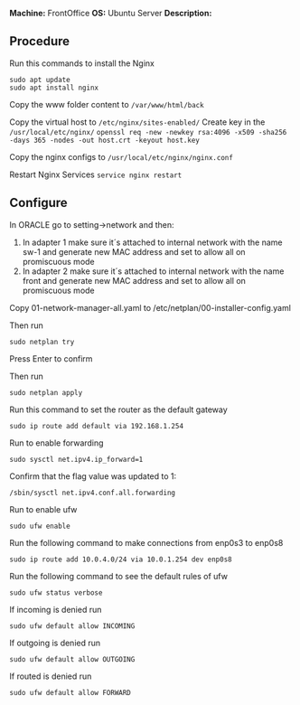 **Machine:** FrontOffice
**OS:** Ubuntu Server
**Description:**

## Procedure
Run this commands to install the Nginx
```
sudo apt update
sudo apt install nginx
```

Copy the www folder content to `/var/www/html/back`


Copy the virtual host to `/etc/nginx/sites-enabled/`
Create key in the `/usr/local/etc/nginx/` 
`openssl req -new -newkey rsa:4096 -x509 -sha256 -days 365 -nodes -out host.crt -keyout host.key`

Copy the nginx configs to `/usr/local/etc/nginx/nginx.conf`

Restart Nginx Services `service nginx restart`


## Configure
In ORACLE go to setting->network and then:
1. In adapter 1 make sure it´s attached to internal network with the name sw-1 and generate new MAC address and set to allow all on promiscuous mode
2. In adapter 2 make sure it´s attached to internal network with the name front and generate new MAC address and set to allow all on promiscuous mode

Copy 01-network-manager-all.yaml to /etc/netplan/00-installer-config.yaml

Then run 
```
sudo netplan try
```

Press Enter to confirm

Then run
```
sudo netplan apply
```

Run this command to set the router as the default gateway
```
sudo ip route add default via 192.168.1.254
```
Run to enable forwarding
```
sudo sysctl net.ipv4.ip_forward=1
```
Confirm that the flag value was updated to 1:
```
/sbin/sysctl net.ipv4.conf.all.forwarding
```
Run to enable ufw
```
sudo ufw enable
```
Run the following command to make connections from enp0s3 to enp0s8
```
sudo ip route add 10.0.4.0/24 via 10.0.1.254 dev enp0s8
```
Run the following command to see the default rules of ufw
```
sudo ufw status verbose
```
If incoming is denied run
```
sudo ufw default allow INCOMING
```
If outgoing is denied run
```
sudo ufw default allow OUTGOING
```
If routed is denied run
```
sudo ufw default allow FORWARD
```
